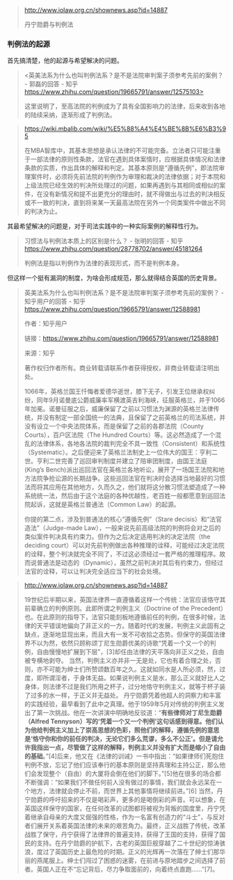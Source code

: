 > <http://www.iolaw.org.cn/shownews.asp?id=14887>
>
> 丹宁勋爵与判例法

### 判例法的起源

首先搞清楚，他的起源与希望解决的问题。

> <英美法系为什么也叫判例法系？是不是法院审判案子须参考先前的案例？ - 郭磊的回答 - 知乎
> https://www.zhihu.com/question/19665791/answer/12575103>
>
> 这里说明了，至高法院的判例成为了具有全国影响力的法律，后来收到各地的陆续采纳，逐渐形成了判例法。

> <https://wiki.mbalib.com/wiki/%E5%88%A4%E4%BE%8B%E6%B3%95>
>
> 在MBA智库中，其基本思想是承认法律的不可能完备。立法者只可能注重于一部法律的原则性条款，法官在遇到具体案情时，应根据具体情况和法律条款的实质，作出具体的解释和判定。其基本原则是“遵循先例”，即法院审理案件时，必须将先前法院的判例作为审理和裁决的法律依据；对于本院和上级法院已经生效的判决所处理过的问题，如果再遇到与其相同或相似的案件，在没有新情况和提不出更充分的理由时，就不得做出与过去的判决相反或不一致的判决，直到将来某一天最高法院在另外一个同类案件中做出不同的判决为止。

其最希望解决的问题是，对于司法实践中的一种实际案例的解释性行为。

> 习惯法与判例法本质上的区别是什么？ - 张明的回答 - 知乎
> https://www.zhihu.com/question/28778702/answer/45181264
>
> 判例法是指以判例作为法律的表现形式，而不是判例本身。

但这样一个挺有漏洞的制度，为啥会形成规范，那么就得结合英国的历史背景。

> 英美法系为什么也叫判例法系？是不是法院审判案子须参考先前的案例？ - 知乎用户的回答 - 知乎
> https://www.zhihu.com/question/19665791/answer/12588981
>
> 作者：知乎用户
>
> 链接：https://www.zhihu.com/question/19665791/answer/12588981
>
> 来源：知乎
>
> 著作权归作者所有。商业转载请联系作者获得授权，非商业转载请注明出处。
>
> 1066年，英格兰国王忏悔者爱德华逝世，膝下无子，引发王位继承权纠纷，同年9月诺曼底公爵威廉率军横渡英吉利海峡，征服英格兰，并于1066年加冕。诺曼征服之后，威廉保留了之前以习惯法为渊源的英格兰法律传统，并没有制定一部全国统一的法典，且保留了之前英格兰的司法系统，并没有设立一个中央法院体系，而是保留了之前的各郡法院（County Courts），百户区法院（The Hundred Courts）等。这必然造成了一个混乱的法律体系，各地各法院的裁判完全不具一致性（Consistent）和系统性（Systematic）。之后便迎来了英格兰法制史上一位伟大的国王：亨利二世。亨利二世完善了巡回审判制度并建立了陪审团制度，由国王法庭(King’s Bench)派出巡回法官在英格兰各地听讼，展开了一场国王法院和地方法院争抢讼源的长期战争。这些巡回法官在判决时会选择当地最好的习惯法而将其应用在其他地方，久而久之，他们就将这分散习惯法塑造成了一种系统统一法，然后由于这个法庭的各种优越性，老百姓一般都愿意到巡回法院起诉，这就是英格兰普通法（Common Law）的起源。
>
> 你提的第二点，涉及到普通法的核心“遵循先例”（Stare decisis）和“法官造法”（Judge-made Law），一般来说先前高级法院的判例将会对之后的类似案件判决具有约束力。但作为之后决定适用判决的决定法院（the deciding court）可以对先前判例做出各种推理的诠释，可能经过决定法院的诠释，整个判决就完全不同了，不过这必须经过一套严格的推理程序。故而说普通法是动态的（Dynamic），虽然之前判决对其后有约束力，但经过法官的诠释，可以让判决完全适应当下的社会处境。

> <http://www.iolaw.org.cn/shownews.asp?id=14887>
>
>  19世纪后半期以来，英国法律界一直遵循着这样一个传统：法官应该恪守其前辈确立的判例原则。此即所谓之判例主义（Doctrine of the Precedent）也。在此原则的指导下，法官只能刻板地遵循前任的判例，在很多时候，法律的天平错误地偏向了非正义的一方。随着时代的发展，判例主义此固有之缺点，逐渐地显现出来，而且大有一发不可收拾之态势。但保守的英国法律界不以为然，依然只顾称颂丁尼生勋爵优美的诗歌“凭着一个又一个的判例，自由慢慢地扩展到下层”，[3]却任由法律的天平落向非正义之处，自由被专横地剥夺。
>     当然，判例主义亦并非一无是处，它也有着合理之处，否则，亦不可能为绅士们所赞颂数百年之久。这就如同水是人所必须，然，过度，即所谓淫者，于身体无益。如果说判例主义是水，那么正义就好比人之身体，则法律不过是我们所用之杯子，过分地恪守判例主义，就等于杯子装了过多的水一样，于正义并无益处。
>     丹宁勋爵凭着他超人的洞察力和丰富的实践经验，最早看到了此中之真理。他于1959年5月对传统的判例主义发出了第一次挑战。他在一次讲演中明确地反驳道：“**有些律师对丁尼生勋爵（Alfred Tennyson）写的‘凭着一个又一个判例’这句话感到得意。他们认为他给判例主义加上了崇高思想的色彩，照他们的解释，遵循先例的意思是‘恪守你和你的前任的判决，无论它们多么荒谬，多么不公正’。但是请允许我指出一点，尽管做了这样的解释，判例主义并没有扩大而是缩小了自由的基础**。”[4]后来，他又在《法律的训诫》一书中指出：“如果律师们死抱住判例不放，忘记了他们应该奉行的基本原则是坚持真理和主持公正，那么他们会发现整个（自由）的大厦将会倒在他们的脚下。”[5]他在很多的场合都不断强调：“如果我们不做任何前人没有做过的事情，我们就会永远呆在一个地方，法律就会停止不前，而世界上其他事情将继续前进。”[6]
>     当然，丹宁勋爵的呼吁招来的不仅是喝彩声，更多的是喝倒彩的声音。可以想象，在英国这样保守的国家，在任何改革的试图都将被视为背叛的国度里，丹宁凭着继承自母亲的大度又倔强的性格，作为一名富有创造力的“斗士”，与反对者们展开关系着英国法律的未来的艰苦角力。最终，正义战胜了传统，改革战胜了保守，丹宁获得了法律界的普遍支持，获得了王国的支持，获得了国民的支持。在丹宁勋爵的护航下，古老的英国巨舰穿越了二十世纪的惊涛骇浪，度过了英国历史上最危险的时期。正义的光辉再一次落在了绅士们那华丽的燕尾服上。绅士们闯过了困惑的迷雾，在前进与原地踏步之间选择了前者。英国人正在不“忘记背后，尽力争取面前的，向着终点直跑……”[7]。

